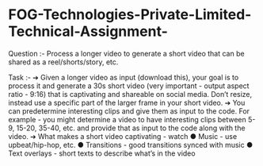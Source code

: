 # FOG-Technologies-Private-Limited-Technical-Assignment-

Question :- Process a longer video to generate a short video that can be shared as a reel/shorts/story, etc.

Task :- 
➔	Given a longer video as input (download this), your goal is to process it and generate a 30s short video (very important - output aspect ratio - 9:16) that is captivating and shareable on social media. Don’t resize, instead use a specific part of the larger frame in your short video.
➔	You can predetermine interesting clips and give them as input to the code. For example - you might determine a video to have interesting clips between 5-9, 15-20, 35-40, etc. and provide that as input to the code along with the video.
➔	What makes a short video captivating - watch
   ●	Music - use upbeat/hip-hop, etc.
   ●	Transitions - good transitions synced with music
   ●	Text overlays - short texts to describe what’s in the video

